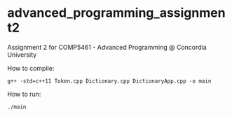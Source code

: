# advanced_programming_assignment2
Assignment 2 for COMP5461 - Advanced Programming @ Concordia University 

How to compile:
```
g++ -std=c++11 Token.cpp Dictionary.cpp DictionaryApp.cpp -o main
```

How to run:
```
./main
```
